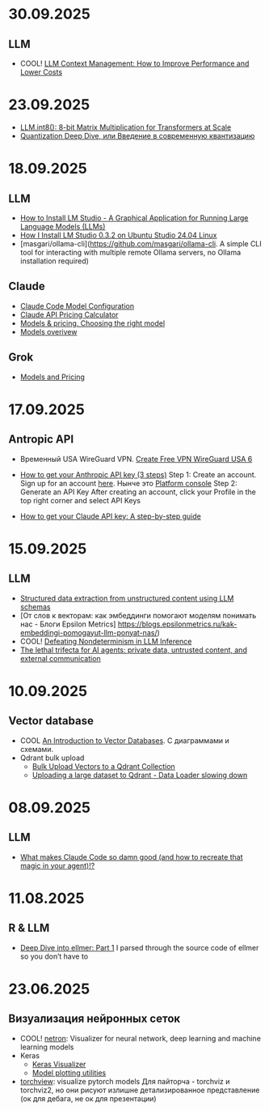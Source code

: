 # 30.09.2025
## LLM
- COOL! [LLM Context Management: How to Improve Performance and Lower Costs](https://eval.16x.engineer/blog/llm-context-management-guide)

# 23.09.2025
- [LLM.int8(): 8-bit Matrix Multiplication for Transformers at Scale](https://arxiv.org/pdf/2208.07339)
- [Quantization Deep Dive, или Введение в современную квантизацию](https://habr.com/ru/companies/yandex/articles/800945/)


# 18.09.2025
## LLM
- [How to Install LM Studio - A Graphical Application for Running Large Language Models (LLMs)](https://docs.vultr.com/how-to-install-lm-studio-a-graphical-application-for-running-large-language-models-llms)
- [How I Install LM Studio 0.3.2 on Ubuntu Studio 24.04 Linux](https://dimensionquest.net/2024/09/how-i-install-lm-studio-0.3.2-on-ubuntu-studio-24.04-linux/)
- [masgari/ollama-cli](https://github.com/masgari/ollama-cli. A simple CLI tool for interacting with multiple remote Ollama servers, no Ollama installation required)

## Claude
- [Claude Code Model Configuration](https://support.claude.com/en/articles/11940350-claude-code-model-configuration)
- [Claude API Pricing Calculator](https://invertedstone.com/calculators/claude-pricing)
- [Models & pricing. Choosing the right model](https://docs.claude.com/en/docs/about-claude/models/choosing-a-model)
- [Models overivew](https://docs.claude.com/en/docs/about-claude/models/overview)

## Grok
- [Models and Pricing](https://docs.x.ai/docs/models)

# 17.09.2025
## Antropic API
- Временный USA WireGuard VPN. [Create Free VPN WireGuard USA 6](https://www.vpnjantit.com/create-free-account)
- [How to get your Anthropic API key (3 steps)](https://www.merge.dev/blog/anthropic-api-key)
	Step 1: Create an account. 
Sign up for an account [here](https://console.anthropic.com/login). Нынче это [Platform console](https://platform.claude.com/dashboard)
	Step 2: Generate an API Key 
After creating an account, click your Profile in the top right corner and select API Keys

- [How to get your Claude API key: A step-by-step guide](https://pickaxe.co/post/how-to-get-your-claude-api-key-a-step-by-step-guide)

# 15.09.2025
## LLM
- [Structured data extraction from unstructured content using LLM schemas](https://simonw.substack.com/p/structured-data-extraction-from-unstructured)
- [От слов к векторам: как эмбеддинги помогают моделям понимать нас - Блоги Epsilon Metrics] https://blogs.epsilonmetrics.ru/kak-embeddingi-pomogayut-llm-ponyat-nas/)
- COOL! [Defeating Nondeterminism in LLM Inference](https://thinkingmachines.ai/blog/defeating-nondeterminism-in-llm-inference/)
- [The lethal trifecta for AI agents: private data, untrusted content, and external communication](https://simonwillison.net/2025/Jun/16/the-lethal-trifecta/)

# 10.09.2025
## Vector database
- COOL [An Introduction to Vector Databases](https://qdrant.tech/articles/what-is-a-vector-database/). С диаграммами и схемами.
- Qdrant bulk upload
	- [Bulk Upload Vectors to a Qdrant Collection](https://qdrant.tech/documentation/database-tutorials/bulk-upload/)
	- [Uploading a large dataset to Qdrant - Data Loader slowing down](https://community.n8n.io/t/uploading-a-large-dataset-to-qdrant-data-loader-slowing-down/166481/2)

# 08.09.2025
## LLM
- [What makes Claude Code so damn good (and how to recreate that magic in your agent)!?](https://minusx.ai/blog/decoding-claude-code/)


# 11.08.2025
## R & LLM
- [Deep Dive into ellmer: Part 1](https://www.howardbaik.com/posts/deep-dive-into-ellmer-part1/)
I parsed through the source code of ellmer so you don’t have to


# 23.06.2025
## Визуализация нейронных сеток
- COOL! [netron](https://github.com/lutzroeder/netron): Visualizer for neural network, deep learning and machine learning models
- Keras
	- [Keras Visualizer](https://github.com/mahyar-amiri/keras-visualizer)
	- [Model plotting utilities](https://keras.io/api/utils/model_plotting_utils/)
- [torchview](https://github.com/mert-kurttutan/torchview): visualize pytorch models
Для пайторча - torchviz и torchviz2, но они рисуют излишне детализированное представление (ок для дебага, не ок для презентации)

